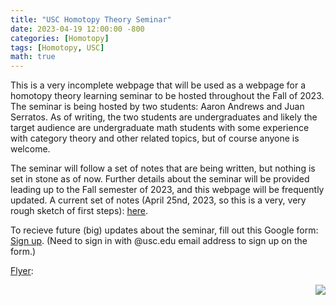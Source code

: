 ```yaml
---
title: "USC Homotopy Theory Seminar"
date: 2023-04-19 12:00:00 -800
categories: [Homotopy]
tags: [Homotopy, USC]
math: true
---
```



This is a very incomplete webpage that will be used as a webpage for a homotopy theory learning seminar to be hosted throughout the Fall of 2023. The seminar is being hosted by two students: Aaron Andrews and Juan Serratos. As of writing, the two students are undergraduates and likely the target audience are undergraduate math students with some experience with category theory and other related topics, but of course anyone is welcome.


The seminar will follow a set of notes that are being written, but nothing is set in stone as of now. Further details about the seminar will be provided leading up to the Fall semester of 2023, and this webpage will be frequently updated. A current set of notes (April 25nd, 2023, so this is a very, very rough sketch of first steps): <a href="https://notsatos.github.io/files/homotopy_seminar.pdf">here</a>.


To recieve future (big) updates about the seminar, fill out this Google form: <a href="https://docs.google.com/forms/d/e/1FAIpQLSe4d4yvxdqCZE1Ew0qs5bTwVWE8z4p4RVLpmeaO4mLdV3tVYw/viewform?usp=sf_link"> Sign up</a>. (Need to sign in with @usc.edu email address to sign up on the form.)


<a href="https://notsatos.github.io/files/ht_seminar_flyer.pdf">Flyer</a>:   

<img style="float: right;" src="https://notsatos.github.io/files/flyer_image.png">